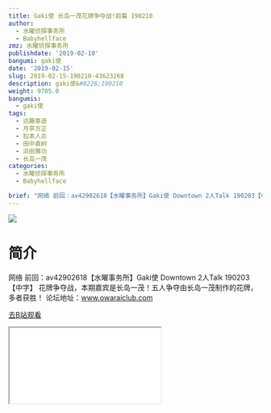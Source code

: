 ```yaml
---
title: Gaki使 长岛一茂花牌争夺战!前篇 190210
author:
  - 水曜侦探事务所
  - Babyhellface
zmz: 水曜侦探事务所
publishdate: '2019-02-10'
bangumi: gaki使
date: '2019-02-15'
slug: 2019-02-15-190210-43623268
description: gaki使&#8226;190210
weight: 9785.0
bangumis:
  - gaki使
tags:
  - 远藤章造
  - 月亭方正
  - 松本人志
  - 田中直树
  - 浜田雅功
  - 长岛一茂
categories:
  - 水曜侦探事务所
  - Babyhellface

brief: "网络 前回：av42902618【水曜事务所】Gaki使 Downtown 2人Talk 190203【中字】 花牌争夺战，本期嘉宾是长岛一茂！五人争夺由长岛一茂制作的花牌，多者获胜！ 论坛地址：www.owaraiclub.com"
---
```

![](https://i.imgur.com/H7P4F9o.jpg)
# 简介  
网络
前回：av42902618【水曜事务所】Gaki使 Downtown 2人Talk 190203【中字】
花牌争夺战，本期嘉宾是长岛一茂！五人争夺由长岛一茂制作的花牌，多者获胜！
论坛地址：www.owaraiclub.com  

[去B站观看](https://www.bilibili.com/video/av43623268/)
<div class ="resp-container"><iframe class="testiframe" src="//player.bilibili.com/player.html?aid=43623268"", scrolling="no", allowfullscreen="true" > </iframe></div> 
